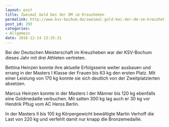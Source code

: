 ```yaml
---
layout: post
title: Zweimal Gold bei der DM im Kreuzheben
permalink: http://www.ksv-bochum.de/zweimal-gold-bei-der-dm-im-kreuzheben
post_id: 293
categories: 
- Allgemein
date: 2016-12-14 13:35:31
---
```


Bei der Deutschen Meisterschaft im Kreuzheben war der KSV-Bochum dieses Jahr mit drei Athleten vertreten.

Bettina Heinzen konnte ihre aktuelle Erfolgsserie weiter ausbauen und errang in der Masters I Klasse der Frauen bis 63 kg den ersten Platz. Mit einer Leistung von 170 kg konnte sie sich deutlich von der Zweitplatzierten absetzen.

Marcus Heinzen konnte in der Masters I der Männer bis 120 kg ebenfalls eine Goldmedaille verbuchen. Mit satten 300 kg lag auch er 30 kg vor Hendrik Pflug vom AC Heros Berlin.

In der Masters II bis 105 kg Körpergewicht bewältigte Martin Verhoff die Last von 220 kg und verfehlt damit nur knapp die Bronzemedaille.